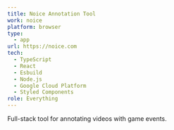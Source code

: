 ```yaml
---
title: Noice Annotation Tool
work: noice
platform: browser
type:
  - app
url: https://noice.com
tech:
  - TypeScript
  - React
  - Esbuild
  - Node.js
  - Google Cloud Platform
  - Styled Components
role: Everything
---
```


Full-stack tool for annotating videos with game events.

